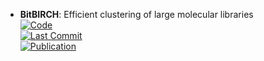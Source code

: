 - **BitBIRCH**: Efficient clustering of large molecular libraries  
	[![Code](https://img.shields.io/github/stars/mqcomplab/bitbirch?style=for-the-badge&logo=github)](https://github.com/mqcomplab/bitbirch)  
	[![Last Commit](https://img.shields.io/github/last-commit/mqcomplab/bitbirch?style=for-the-badge&logo=github)](https://github.com/mqcomplab/bitbirch)  
	[![Publication](https://img.shields.io/badge/Publication-Citations:0-blue?style=for-the-badge&logo=bookstack)](https://doi.org/10.1101/2024.08.10.607459)  
